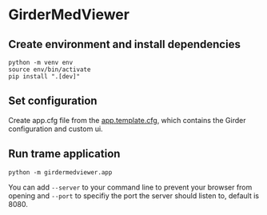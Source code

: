 # GirderMedViewer

## Create environment and install dependencies
```
python -m venv env
source env/bin/activate
pip install ".[dev]"
```

## Set configuration
Create app.cfg file from the [app.template.cfg](./app.template.cfg), which contains the Girder configuration and custom ui.

## Run trame application
```
python -m girdermedviewer.app
```
You can add ```--server``` to your command line to prevent your browser from opening and ```--port``` to specifiy the port the server should listen to, default is 8080.
